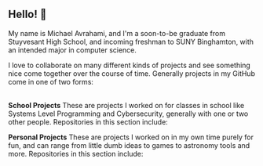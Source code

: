 ## Hello! 👋

My name is Michael Avrahami, and I'm a soon-to-be graduate from Stuyvesant High School, and incoming freshman to SUNY Binghamton, with an intended major in computer science.

I love to collaborate on many different kinds of projects and see something nice come together over the course of time. Generally projects in my GitHub come in one of two forms:
<br></br>

**School Projects**
These are projects I worked on for classes in school like Systems Level Programming and Cybersecurity, generally with one or two other people. Repositories in this section include:


**Personal Projects**
These are projects I worked on in my own time purely for fun, and can range from little dumb ideas to games to astronomy tools and more. Repositories in this section include:


<!--
**Michael-Av/Michael-Av** is a ✨ _special_ ✨ repository because its `README.md` (this file) appears on your GitHub profile.

Here are some ideas to get you started:

- 🔭 I’m currently working on ...
- 🌱 I’m currently learning ...
- 👯 I’m looking to collaborate on ...
- 🤔 I’m looking for help with ...
- 💬 Ask me about ...
- 📫 How to reach me: ...
- 😄 Pronouns: ...
- ⚡ Fun fact: ...
-->

